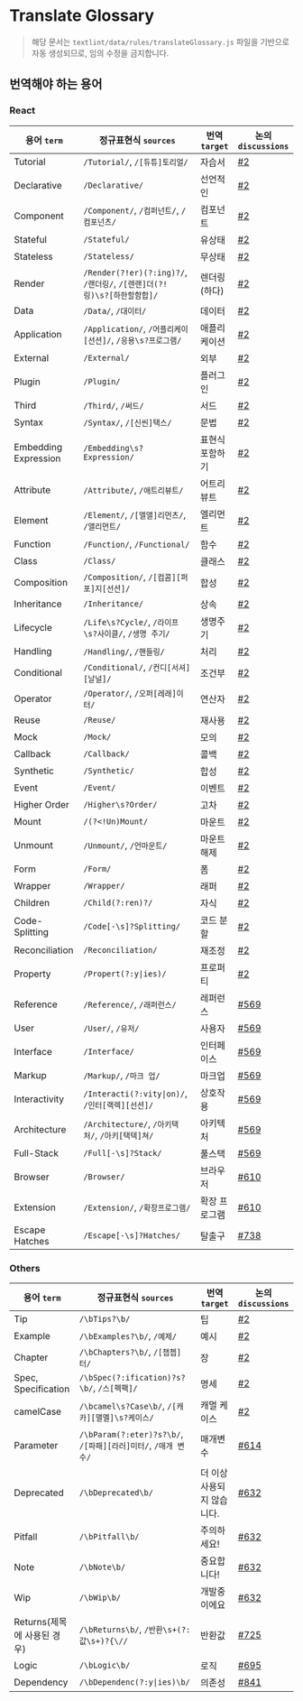 # Translate Glossary

> 해당 문서는 `textlint/data/rules/translateGlossary.js` 파일을 기반으로 자동 생성되므로, 임의 수정을 금지합니다.

## 번역해야 하는 용어

### React

용어 `term`|정규표현식 `sources`|번역 `target`|논의 `discussions`|
---|---|---|---|
Tutorial|`/Tutorial/`, `/[듀튜]토리얼/`|자습서|[#2](https://github.com/reactjs/ko.react.dev/issues/2)|
Declarative|`/Declarative/`|선언적인|[#2](https://github.com/reactjs/ko.react.dev/issues/2)|
Component|`/Component/`, `/컴퍼넌트/`, `/컴포넌츠/`|컴포넌트|[#2](https://github.com/reactjs/ko.react.dev/issues/2)|
Stateful|`/Stateful/`|유상태|[#2](https://github.com/reactjs/ko.react.dev/issues/2)|
Stateless|`/Stateless/`|무상태|[#2](https://github.com/reactjs/ko.react.dev/issues/2)|
Render|`/Render(?!er)(?:ing)?/`, `/랜더링/`, `/[렌랜]더(?!링)\s?[하한할함합]/`|렌더링(하다)|[#2](https://github.com/reactjs/ko.react.dev/issues/2)|
Data|`/Data/`, `/대이터/`|데이터|[#2](https://github.com/reactjs/ko.react.dev/issues/2)|
Application|`/Application/`, `/어플리케이[선션]/`, `/응용\s?프로그램/`|애플리케이션|[#2](https://github.com/reactjs/ko.react.dev/issues/2)|
External|`/External/`|외부|[#2](https://github.com/reactjs/ko.react.dev/issues/2)|
Plugin|`/Plugin/`|플러그인|[#2](https://github.com/reactjs/ko.react.dev/issues/2)|
Third|`/Third/`, `/써드/`|서드|[#2](https://github.com/reactjs/ko.react.dev/issues/2)|
Syntax|`/Syntax/`, `/[신씬]택스/`|문법|[#2](https://github.com/reactjs/ko.react.dev/issues/2)|
Embedding Expression|`/Embedding\s?Expression/`|표현식 포함하기|[#2](https://github.com/reactjs/ko.react.dev/issues/2)|
Attribute|`/Attribute/`, `/애트리뷰트/`|어트리뷰트|[#2](https://github.com/reactjs/ko.react.dev/issues/2)|
Element|`/Element/`, `/[엘앨]리먼츠/`, `/앨리먼트/`|엘리먼트|[#2](https://github.com/reactjs/ko.react.dev/issues/2)|
Function|`/Function/`, `/Functional/`|함수|[#2](https://github.com/reactjs/ko.react.dev/issues/2)|
Class|`/Class/`|클래스|[#2](https://github.com/reactjs/ko.react.dev/issues/2)|
Composition|`/Composition/`, `/[컴콤][퍼포]지[선션]/`|합성|[#2](https://github.com/reactjs/ko.react.dev/issues/2)|
Inheritance|`/Inheritance/`|상속|[#2](https://github.com/reactjs/ko.react.dev/issues/2)|
Lifecycle|`/Life\s?Cycle/`, `/라이프\s?사이클/`, `/생명 주기/`|생명주기|[#2](https://github.com/reactjs/ko.react.dev/issues/2)|
Handling|`/Handling/`, `/핸들링/`|처리|[#2](https://github.com/reactjs/ko.react.dev/issues/2)|
Conditional|`/Conditional/`, `/컨디[서셔][날널]/`|조건부|[#2](https://github.com/reactjs/ko.react.dev/issues/2)|
Operator|`/Operator/`, `/오퍼[레래]이터/`|연산자|[#2](https://github.com/reactjs/ko.react.dev/issues/2)|
Reuse|`/Reuse/`|재사용|[#2](https://github.com/reactjs/ko.react.dev/issues/2)|
Mock|`/Mock/`|모의|[#2](https://github.com/reactjs/ko.react.dev/issues/2)|
Callback|`/Callback/`|콜백|[#2](https://github.com/reactjs/ko.react.dev/issues/2)|
Synthetic|`/Synthetic/`|합성|[#2](https://github.com/reactjs/ko.react.dev/issues/2)|
Event|`/Event/`|이벤트|[#2](https://github.com/reactjs/ko.react.dev/issues/2)|
Higher Order|`/Higher\s?Order/`|고차|[#2](https://github.com/reactjs/ko.react.dev/issues/2)|
Mount|`/(?<!Un)Mount/`|마운트|[#2](https://github.com/reactjs/ko.react.dev/issues/2)|
Unmount|`/Unmount/`, `/언마운트/`|마운트 해제|[#2](https://github.com/reactjs/ko.react.dev/issues/2)|
Form|`/Form/`|폼|[#2](https://github.com/reactjs/ko.react.dev/issues/2)|
Wrapper|`/Wrapper/`|래퍼|[#2](https://github.com/reactjs/ko.react.dev/issues/2)|
Children|`/Child(?:ren)?/`|자식|[#2](https://github.com/reactjs/ko.react.dev/issues/2)|
Code-Splitting|`/Code[-\s]?Splitting/`|코드 분할|[#2](https://github.com/reactjs/ko.react.dev/issues/2)|
Reconciliation|`/Reconciliation/`|재조정|[#2](https://github.com/reactjs/ko.react.dev/issues/2)|
Property|`/Propert(?:y\|ies)/`|프로퍼티|[#2](https://github.com/reactjs/ko.react.dev/issues/2)|
Reference|`/Reference/`, `/래퍼런스/`|레퍼런스|[#569](https://github.com/reactjs/ko.react.dev/issues/569)|
User|`/User/`, `/유저/`|사용자|[#569](https://github.com/reactjs/ko.react.dev/issues/569)|
Interface|`/Interface/`|인터페이스|[#569](https://github.com/reactjs/ko.react.dev/issues/569)|
Markup|`/Markup/`, `/마크 업/`|마크업|[#569](https://github.com/reactjs/ko.react.dev/issues/569)|
Interactivity|`/Interacti(?:vity\|on)/`, `/인터[랙렉][선션]/`|상호작용|[#569](https://github.com/reactjs/ko.react.dev/issues/569)|
Architecture|`/Architecture/`, `/아키택처/`, `/아키[택텍]쳐/`|아키텍처|[#569](https://github.com/reactjs/ko.react.dev/issues/569)|
Full-Stack|`/Full[-\s]?Stack/`|풀스택|[#569](https://github.com/reactjs/ko.react.dev/issues/569)|
Browser|`/Browser/`|브라우저|[#610](https://github.com/reactjs/ko.react.dev/issues/610)|
Extension|`/Extension/`, `/확장프로그램/`|확장 프로그램|[#610](https://github.com/reactjs/ko.react.dev/issues/610)|
Escape Hatches|`/Escape[-\s]?Hatches/`|탈출구|[#738](https://github.com/reactjs/ko.react.dev/issues/738)|

### Others

용어 `term`|정규표현식 `sources`|번역 `target`|논의 `discussions`|
---|---|---|---|
Tip|`/\bTips?\b/`|팁|[#2](https://github.com/reactjs/ko.react.dev/issues/2)|
Example|`/\bExamples?\b/`, `/예제/`|예시|[#2](https://github.com/reactjs/ko.react.dev/issues/2)|
Chapter|`/\bChapters?\b/`, `/[챕쳅]터/`|장|[#2](https://github.com/reactjs/ko.react.dev/issues/2)|
Spec, Specification|`/\bSpec(?:ification)?s?\b/`, `/스[펙팩]/`|명세|[#2](https://github.com/reactjs/ko.react.dev/issues/2)|
camelCase|`/\bcamel\s?Case\b/`, `/[캐카][맬멜]\s?케이스/`|캐멀 케이스|[#2](https://github.com/reactjs/ko.react.dev/issues/2)|
Parameter|`/\bParam(?:eter)?s?\b/`, `/[파패][라러]미터/`, `/매개 변수/`|매개변수|[#614](https://github.com/reactjs/ko.react.dev/issues/614)|
Deprecated|`/\bDeprecated\b/`|더 이상 사용되지 않습니다.|[#632](https://github.com/reactjs/ko.react.dev/issues/632)|
Pitfall|`/\bPitfall\b/`|주의하세요!|[#632](https://github.com/reactjs/ko.react.dev/issues/632)|
Note|`/\bNote\b/`|중요합니다!|[#632](https://github.com/reactjs/ko.react.dev/issues/632)|
Wip|`/\bWip\b/`|개발중이에요|[#632](https://github.com/reactjs/ko.react.dev/issues/632)|
Returns(제목에 사용된 경우)|`/\bReturns\b/`, `/반환\s+(?:값\s+)?{\//`|반환값|[#725](https://github.com/reactjs/ko.react.dev/issues/725)|
Logic|`/\bLogic\b/`|로직|[#695](https://github.com/reactjs/ko.react.dev/issues/695)|
Dependency|`/\bDependenc(?:y\|ies)\b/`|의존성|[#841](https://github.com/reactjs/ko.react.dev/issues/841)|

